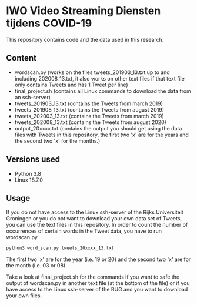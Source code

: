 # IWO Video Streaming Diensten tijdens COVID-19

This repository contains code and the data used in this research.

## Content

- wordscan.py (works on the files tweets_201903_13.txt up to and including 202008_13.txt, it also works on other text files if that text file only contains Tweets and has 1 Tweet per line)
- final_project.sh (contains all Linux commands to download the data from an ssh-server)
- tweets_201903_13.txt (contains the Tweets from march 2019)
- tweets_201908_13.txt (contains the Tweets from august 2019)
- tweets_202003_13.txt (contains the Tweets from march 2019)
- tweets_202008_13.txt (contains the Tweets from august 2020)
- output_20xxxx.txt (contains the output you should get using the data files with Tweets in this repository, the first two 'x' are for the years and the second two 'x' for the months.)

## Versions used
- Python 3.8
- Linux 18.7.0


## Usage
If you do not have access to the Linux ssh-server of the Rijks Universiteit Groningen or you do not want to download your own data set of Tweets, you can use the text files in this repository. In order to count the number of occurrences of certain words in the Tweet data, you have to run wordscan.py

```python
python3 word_scan.py tweets_20xxxx_13.txt 
```
The first two 'x' are for the year (i.e. 19 or 20) and the second two 'x' are for the month (i.e. 03 or 08).

Take a look at final_project.sh for the commands if you want to safe the output of wordscan.py in another text file (at the bottom of the file) or if you have access to the Linux ssh-server of the RUG and you want to download your own files.
